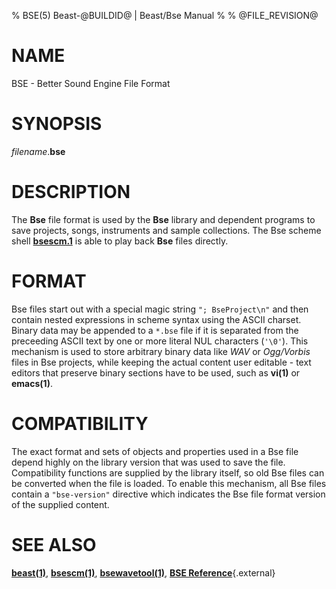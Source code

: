 % BSE(5) Beast-@BUILDID@ | Beast/Bse Manual
%
% @FILE_REVISION@

# NAME
BSE - Better Sound Engine File Format

# SYNOPSIS
*filename*.**bse**

# DESCRIPTION

The **Bse** file format is used by the **Bse** library and dependent programs to save
projects, songs, instruments and sample collections.
The Bse scheme shell [**bsescm.1**](bsescm.1.html "bsescm.1") is able to play back
**Bse** files directly.

# FORMAT

Bse files start out with a special magic string `"; BseProject\n"` and then contain nested
expressions in scheme syntax using the ASCII charset.
Binary data may be appended to a `*.bse` file if it is separated from the preceeding
ASCII text by one or more literal NUL characters (`'\0'`).
This mechanism is used to store arbitrary binary data like *WAV* or *Ogg/Vorbis* files
in Bse projects, while keeping the actual content user editable - text editors that
preserve binary sections have to be used, such as **vi(1)** or **emacs(1)**.

# COMPATIBILITY

The exact format and sets of objects and properties used in a Bse file depend highly
on the library version that was used to save the file. Compatibility functions are supplied
by the library itself, so old Bse files can be converted when the file is loaded.
To enable this mechanism, all Bse files contain a `"bse-version"` directive which
indicates the  Bse file format version of the supplied content.

# SEE ALSO

[**beast(1)**](beast.1.html),
[**bsescm(1)**](bsescm.1.html),
[**bsewavetool(1)**](bsewavetool.1.html),
[**BSE Reference**](https://testbit.eu/pub/docs/beast/latest/namespaceBse.html){.external}
